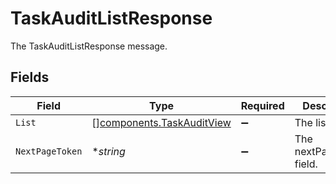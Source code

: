 # TaskAuditListResponse

The TaskAuditListResponse message.


## Fields

| Field                                                                  | Type                                                                   | Required                                                               | Description                                                            |
| ---------------------------------------------------------------------- | ---------------------------------------------------------------------- | ---------------------------------------------------------------------- | ---------------------------------------------------------------------- |
| `List`                                                                 | [][components.TaskAuditView](../../models/components/taskauditview.md) | :heavy_minus_sign:                                                     | The list field.                                                        |
| `NextPageToken`                                                        | **string*                                                              | :heavy_minus_sign:                                                     | The nextPageToken field.                                               |